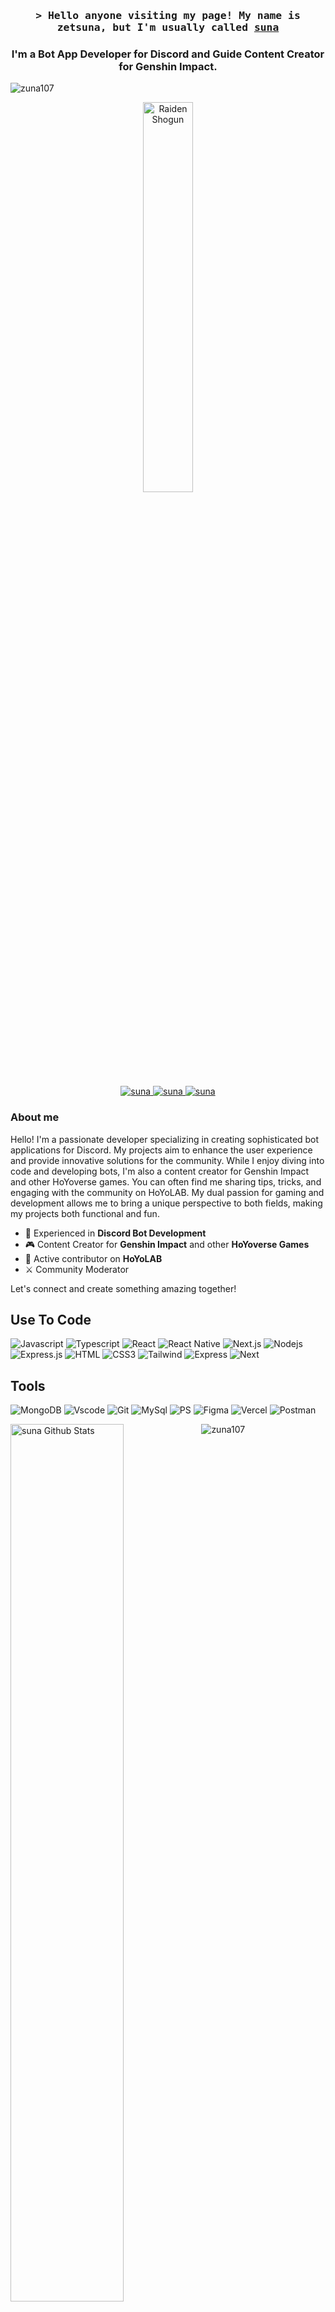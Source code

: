 <h3 align="center">
        <samp>&gt; Hello anyone visiting my page! My name is zetsuna, but I'm usually called 
                <b><a target="_blank" href="https://zetsuna-homepage.vercel.app/">suna</a></b>
        </samp>
</h3>
<h3 align="center">I'm a Bot App Developer for Discord and Guide Content Creator for Genshin Impact.</h3>

<p align="left"> <img src="https://komarev.com/ghpvc/?username=zuna107&label=Profile%20views&color=0e75b6&style=flat" alt="zuna107" /> </p>

<!-- GIF player -->
<div align="center">
  <img src="https://raw.githubusercontent.com/zuna107/zuna107/main/ezgif-7-ad4fb59cb5.gif" alt="Raiden Shogun" width="40%">
</div>



<p align="center">
 <a href="https://zetsuna-homepage.vercel.app/" target="blank">
  <img src="https://img.shields.io/badge/Website-DC143C?style=for-the-badge&logo=medium&logoColor=white" alt="suna">
 </a>
 
 <a href="https://discordapp.com/users/948093919835590666" target="_blank">
  <img src="https://img.shields.io/badge/Discord-7289DA?style=for-the-badge&logo=discord&logoColor=white" alt="suna"/>
 </a>


 <a href="https://discordapp.com/users/948093919835590666" target="_blank">
  <img src="https://img.shields.io/badge/Linux-FCC624?style=for-the-badge&logo=linux&logoColor=black" alt="suna"/>
 </a>




<h3 align="left">About me</h3>

Hello! I'm a passionate developer specializing in creating sophisticated bot applications for Discord. My projects aim to enhance the user experience and provide innovative solutions for the community. While I enjoy diving into code and developing bots, I'm also a content creator for Genshin Impact and other HoYoverse games. You can often find me sharing tips, tricks, and engaging with the community on HoYoLAB. My dual passion for gaming and development allows me to bring a unique perspective to both fields, making my projects both functional and fun.

- 🚀 Experienced in **Discord Bot Development**
- 🎮 Content Creator for **Genshin Impact** and other **HoYoverse Games**
- 🌟 Active contributor on **HoYoLAB**
- ⚔ Community Moderator

Let's connect and create something amazing together!



## Use To Code
![Javascript](https://img.shields.io/badge/Javascript-F0DB4F?style=for-the-badge&labelColor=black&logo=javascript&logoColor=F0DB4F)
![Typescript](https://img.shields.io/badge/Typescript-007acc?style=for-the-badge&labelColor=black&logo=typescript&logoColor=007acc)
![React](https://img.shields.io/badge/-React-61DBFB?style=for-the-badge&labelColor=black&logo=react&logoColor=61DBFB)
![React Native](https://img.shields.io/badge/React_Native-20232A?style=for-the-badge&logo=react&logoColor=61DAFB)
![Next.js](https://img.shields.io/badge/next.js-000000?style=for-the-badge&logo=nextdotjs&logoColor=white)
![Nodejs](https://img.shields.io/badge/Nodejs-3C873A?style=for-the-badge&labelColor=black&logo=node.js&logoColor=3C873A)
![Express.js](https://img.shields.io/badge/Express.js-000000?style=for-the-badge&logo=express&logoColor=white)
![HTML](https://img.shields.io/badge/HTML5-E34F26?style=for-the-badge&logo=html5&logoColor=white)
![CSS3](https://img.shields.io/badge/CSS3-1572B6?style=for-the-badge&logo=css3&logoColor=white)
![Tailwind](https://img.shields.io/badge/Tailwind_CSS-092749?style=for-the-badge&logo=tailwindcss&logoColor=06B6D4&labelColor=000000)
![Express](https://img.shields.io/badge/express.js-%23404d59.svg?style=for-the-badge&logo=express&logoColor=%2361DAFB)
![Next](https://img.shields.io/badge/Next-black?style=for-the-badge&logo=next.js&logoColor=white)


## Tools
![MongoDB](https://img.shields.io/badge/MongoDB-4EA94B?style=for-the-badge&logo=mongodb&logoColor=white)
![Vscode](https://img.shields.io/badge/Vscode-007ACC?style=for-the-badge&logo=visual-studio-code&logoColor=white)
![Git](https://img.shields.io/badge/Git-F05032?style=for-the-badge&logo=git&logoColor=white)
![MySql](https://img.shields.io/badge/MySQL-005C84?style=for-the-badge&logo=mysql&logoColor=white)
![PS](https://img.shields.io/badge/Adobe%20Photoshop-31A8FF?style=for-the-badge&logo=Adobe%20Photoshop&logoColor=black)
![Figma](https://img.shields.io/badge/Figma-F24E1E?style=for-the-badge&logo=figma&logoColor=white)
![Vercel](https://img.shields.io/badge/vercel-%23000000.svg?style=for-the-badge&logo=vercel&logoColor=white)
![Postman](https://img.shields.io/badge/Postman-FF6C37.svg?style=for-the-badge&logo=Postman&logoColor=white)

<p>
  <img align="left" src="https://github-readme-stats.vercel.app/api?username=zuna107&show_icons=true&locale=en&title_color=fff&icon_color=79ff97&text_color=efefef&bg_color=24292e" alt="suna Github Stats" width="60%">
  </p>


<p><img align="left" src="https://github-readme-stats.vercel.app/api/top-langs?username=zuna107&show_icons=true&locale=en&title_color=fff&icon_color=79ff97&text_color=efefef&bg_color=24292e" alt="zuna107" /></p>



